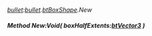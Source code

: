 _[bullet](../../modules/bullet/bullet-module.md):[bullet](../../modules/bullet/bullet-module.md).[btBoxShape](../../modules/bullet/bullet-btboxshape.md).New_
##### Method New:Void( boxHalfExtents:[btVector3](../../modules/bullet/bullet-btvector3.md) )
